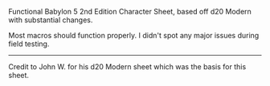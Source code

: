 Functional Babylon 5 2nd Edition Character Sheet, based off d20 Modern with substantial changes. 

Most macros should function properly. I didn't spot any major issues during field testing. 


---
Credit to John W. for his d20 Modern sheet which was the basis for this sheet. 
